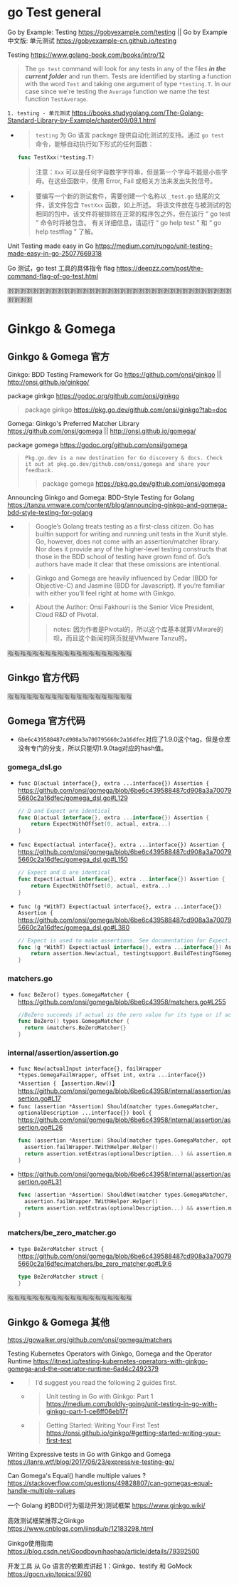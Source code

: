 
# go Test general

Go by Example: Testing https://gobyexample.com/testing || Go by Example 中文版: 单元测试 https://gobyexample-cn.github.io/testing

Testing https://www.golang-book.com/books/intro/12
> The `go test` command will look for any tests in any of the files ***in the current folder*** and run them. Tests are identified by starting a function with the word `Test` and taking one argument of type `*testing.T`. In our case since we're testing the `Average` function we name the test function `TestAverage`.

`1. testing - 单元测试` https://books.studygolang.com/The-Golang-Standard-Library-by-Example/chapter09/09.1.html
- > `testing` 为 Go 语言 package 提供自动化测试的支持。通过 `go test` 命令，能够自动执行如下形式的任何函数：
  ```go
  func TestXxx(*testing.T)
  ```
  > 注意：`Xxx` 可以是任何字母数字字符串，但是第一个字母不能是小些字母。在这些函数中，使用 Error, Fail 或相关方法来发出失败信号。
- > 要编写一个新的测试套件，需要创建一个名称以 `_test.go` 结尾的文件，该文件包含 `TestXxx` 函数，如上所述。 将该文件放在与被测试的包相同的包中。该文件将被排除在正常的程序包之外，但在运行 “ go test ” 命令时将被包含。 有关详细信息，请运行 “ go help test ” 和 “ go help testflag ” 了解。

Unit Testing made easy in Go https://medium.com/rungo/unit-testing-made-easy-in-go-25077669318

Go 测试，go test 工具的具体指令 flag https://deepzz.com/post/the-command-flag-of-go-test.html

:u5272::u5272::u5272::u5272::u5272::u5272::u5272::u5272::u5272::u5272::u5272::u5272::u5272::u5272::u5272::u5272::u5272::u5272::u5272::u5272::u5272::u5272::u5272::u5272::u5272::u5272::u5272::u5272::u5272::u5272::u5272::u5272::u5272::u5272::u5272::u5272::u5272::u5272::u5272::u5272:

# Ginkgo & Gomega

## Ginkgo & Gomega 官方

Ginkgo: BDD Testing Framework for Go https://github.com/onsi/ginkgo || http://onsi.github.io/ginkgo/

package ginkgo https://godoc.org/github.com/onsi/ginkgo
> package ginkgo https://pkg.go.dev/github.com/onsi/ginkgo?tab=doc

Gomega: Ginkgo's Preferred Matcher Library https://github.com/onsi/gomega || http://onsi.github.io/gomega/

package gomega https://godoc.org/github.com/onsi/gomega
> `Pkg.go.dev is a new destination for Go discovery & docs. Check it out at pkg.go.dev/github.com/onsi/gomega and share your feedback.`
>> package gomega https://pkg.go.dev/github.com/onsi/gomega

Announcing Ginkgo and Gomega: BDD-Style Testing for Golang https://tanzu.vmware.com/content/blog/announcing-ginkgo-and-gomega-bdd-style-testing-for-golang
- > Google’s Golang treats testing as a first-class citizen. Go has builtin support for writing and running unit tests in the Xunit style. Go, however, does not come with an assertion/matcher library. Nor does it provide any of the higher-level testing constructs that those in the BDD school of testing have grown fond of. Go’s authors have made it clear that these omissions are intentional.
- > Ginkgo and Gomega are heavily influenced by Cedar (BDD for Objective-C) and Jasmine (BDD for Javascript). If you’re familiar with either you’ll feel right at home with Ginkgo.
- > About the Author: Onsi Fakhouri is the Senior Vice President, Cloud R&D of Pivotal.
  >> notes: 因为作者是Pivotal的，所以这个库基本就算VMware的呗，而且这个新闻的网页就是VMware Tanzu的。

:u6307::u6307::u6307::u6307::u6307::u6307::u6307::u6307::u6307::u6307::u6307::u6307::u6307::u6307::u6307::u6307::u6307::u6307::u6307::u6307:

## Ginkgo 官方代码

:u6307::u6307::u6307::u6307::u6307::u6307::u6307::u6307::u6307::u6307::u6307::u6307::u6307::u6307::u6307::u6307::u6307::u6307::u6307::u6307:

## Gomega 官方代码

- `6be6c439588487cd908a3a700795660c2a16dfec`对应了1.9.0这个tag，但是仓库没有专门的分支，所以只能切1.9.0tag对应的hash值。

### gomega_dsl.go

- `func Ω(actual interface{}, extra ...interface{}) Assertion {` https://github.com/onsi/gomega/blob/6be6c439588487cd908a3a700795660c2a16dfec/gomega_dsl.go#L129
  ```go
  // Ω and Expect are identical
  func Ω(actual interface{}, extra ...interface{}) Assertion {
	  return ExpectWithOffset(0, actual, extra...)
  }
  ```
- `func Expect(actual interface{}, extra ...interface{}) Assertion {` https://github.com/onsi/gomega/blob/6be6c439588487cd908a3a700795660c2a16dfec/gomega_dsl.go#L150
  ```go
  // Expect and Ω are identical
  func Expect(actual interface{}, extra ...interface{}) Assertion {
	  return ExpectWithOffset(0, actual, extra...)
  }
  ```
- `func (g *WithT) Expect(actual interface{}, extra ...interface{}) Assertion {` https://github.com/onsi/gomega/blob/6be6c439588487cd908a3a700795660c2a16dfec/gomega_dsl.go#L380
  ```go
  // Expect is used to make assertions. See documentation for Expect.
  func (g *WithT) Expect(actual interface{}, extra ...interface{}) Assertion {
	  return assertion.New(actual, testingtsupport.BuildTestingTGomegaFailWrapper(g.t), 0, extra...)
  }
  ```

### matchers.go

- `func BeZero() types.GomegaMatcher {` https://github.com/onsi/gomega/blob/6be6c43958/matchers.go#L255
  ```go
  //BeZero succeeds if actual is the zero value for its type or if actual is nil.
  func BeZero() types.GomegaMatcher {
  	return &matchers.BeZeroMatcher{}
  }
  ```

### internal/assertion/assertion.go

- `func New(actualInput interface{}, failWrapper *types.GomegaFailWrapper, offset int, extra ...interface{}) *Assertion {` 【`assertion.New()`】 https://github.com/onsi/gomega/blob/6be6c43958/internal/assertion/assertion.go#L17
- `func (assertion *Assertion) Should(matcher types.GomegaMatcher, optionalDescription ...interface{}) bool {` https://github.com/onsi/gomega/blob/6be6c43958/internal/assertion/assertion.go#L26
  ```go
  func (assertion *Assertion) Should(matcher types.GomegaMatcher, optionalDescription ...interface{}) bool {
  	assertion.failWrapper.TWithHelper.Helper()
  	return assertion.vetExtras(optionalDescription...) && assertion.match(matcher, true, optionalDescription...)
  }
  ```
- https://github.com/onsi/gomega/blob/6be6c43958/internal/assertion/assertion.go#L31
  ```go
  func (assertion *Assertion) ShouldNot(matcher types.GomegaMatcher, optionalDescription ...interface{}) bool {
  	assertion.failWrapper.TWithHelper.Helper()
  	return assertion.vetExtras(optionalDescription...) && assertion.match(matcher, false, optionalDescription...)
  }
  ```

### matchers/be_zero_matcher.go

- `type BeZeroMatcher struct {` https://github.com/onsi/gomega/blob/6be6c439588487cd908a3a700795660c2a16dfec/matchers/be_zero_matcher.go#L9:6
  ```go
  type BeZeroMatcher struct {
  }
  ```

:u6307::u6307::u6307::u6307::u6307::u6307::u6307::u6307::u6307::u6307::u6307::u6307::u6307::u6307::u6307::u6307::u6307::u6307::u6307::u6307:

## Ginkgo & Gomega 其他

https://gowalker.org/github.com/onsi/gomega/matchers

Testing Kubernetes Operators with Ginkgo, Gomega and the Operator Runtime https://itnext.io/testing-kubernetes-operators-with-ginkgo-gomega-and-the-operator-runtime-6ad4c2492379
- > I’d suggest you read the following 2 guides first. 
  * > Unit testing in Go with Ginkgo: Part 1 https://medium.com/boldly-going/unit-testing-in-go-with-ginkgo-part-1-ce6ff06eb17f
  * > Getting Started: Writing Your First Test https://onsi.github.io/ginkgo/#getting-started-writing-your-first-test

Writing Expressive tests in Go with Ginkgo and Gomega https://lanre.wtf/blog/2017/06/23/expressive-testing-go/

Can Gomega's Equal() handle multiple values ? https://stackoverflow.com/questions/49828807/can-gomegas-equal-handle-multiple-values

一个 Golang 的BDD(行为驱动开发)测试框架 https://www.ginkgo.wiki/

高效测试框架推荐之Ginkgo https://www.cnblogs.com/jinsdu/p/12183298.html

Ginkgo使用指南 https://blog.csdn.net/Goodboynihaohao/article/details/79392500

开发工具 从 Go 语言的依赖库讲起 1：Ginkgo、testify 和 GoMock https://gocn.vip/topics/9760
